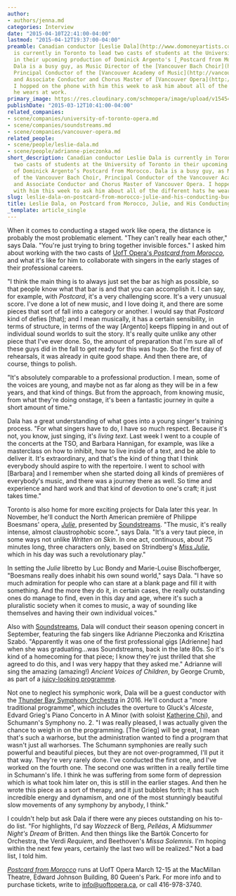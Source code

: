 ```yaml
---
author:
- authors/jenna.md
categories: Interview
date: "2015-04-10T22:41:00-04:00"
lastmod: "2015-04-12T19:37:00-04:00"
preamble: Canadian conductor [Leslie Dala](http://www.domoneyartists.com/Conductors/Dala_Bio/Dala_Bio/dala_bio.html)
  is currently in Toronto to lead two casts of students at the University of Toronto
  in their upcoming production of Dominick Argento's [_Postcard from Morocco_](http://uoftopera.ca/?page_id=566).
  Dala is a busy guy, as Music Director of the [Vancouver Bach Choir](http://www.vancouverbachchoir.com/),
  Principal Conductor of the [Vancouver Academy of Music](http://vancouveracademyofmusic.com/),
  and Associate Conductor and Chorus Master of [Vancouver Opera](http://www.vancouveropera.ca/).
  I hopped on the phone with him this week to ask him about all of the different hats
  he wears at work.
primary_image: https://res.cloudinary.com/schmopera/image/upload/v1545409169/media/webhook-uploads/1428719995735/LeslieDala.jpg.jpg
publishDate: "2015-03-12T10:41:00-04:00"
related_companies:
- scene/companies/university-of-toronto-opera.md
- scene/companies/soundstreams.md
- scene/companies/vancouver-opera.md
related_people:
- scene/people/leslie-dala.md
- scene/people/adrianne-pieczonka.md
short_description: Canadian conductor Leslie Dala is currently in Toronto to lead
  two casts of students at the University of Toronto in their upcoming production
  of Dominick Argento’s Postcard from Morocco. Dala is a busy guy, as Music Director
  of the Vancouver Bach Choir, Principal Conductor of the Vancouver Academy of Music,
  and Associate Conductor and Chorus Master of Vancouver Opera. I hopped on the phone
  with him this week to ask him about all of the different hats he wears at work.
slug: leslie-dala-on-postcard-from-morocco-julie-and-his-conducting-bucket-list
title: Leslie Dala, on Postcard from Morocco, Julie, and His Conducting Bucket List
_template: article_single
---
```


When it comes to conducting a staged work like opera, the distance is probably the most problematic element. "They can't really hear each other," says Dala. "You're just trying to bring together invisible forces." I asked him about working with the two casts of [UofT Opera's _Postcard from Morocco_](http://uoftopera.ca/?page_id=566), and what it's like for him to collaborate with singers in the early stages of their professional careers. 

"I think the main thing is to always just set the bar as high as possible, so that people know what that bar is and that you can accomplish it. I can say, for example, with _Postcard_, it's a very challenging score. It's a very unusual score. I've done a lot of new music, and I love doing it, and there are some pieces that sort of fall into a category or another. I would say that _Postcard_ kind of defies [that]; and I mean musically, it has a certain sensibility, in terms of structure, in terms of the way [Argento] keeps flipping in and out of individual sound worlds to suit the story. It's really quite unlike any other piece that I've ever done. So, the amount of preparation that I'm sure all of these guys did in the fall to get ready for this was huge. So the first day of rehearsals, it was already in quite good shape. And then there are, of course, things to polish. 

"It's absolutely comparable to a professional production. I mean, some of the voices are young, and maybe not as far along as they will be in a few years, and that kind of things. But from the approach, from knowing music, from what they're doing onstage, it's been a fantastic journey in quite a short amount of time." 

Dala has a great understanding of what goes into a young singer's training process. "For what singers have to do, I have so much respect. Because it's not, you know, just singing, it's _living text_. Last week I went to a couple of the concerts at the TSO, and Barbara Hannigan, for example, was like a masterclass on how to inhibit, how to live inside of a text, and be able to deliver it. It's extraordinary, and that's the kind of thing that I think everybody should aspire to with the repertoire. I went to school with [Barbara] and I remember when she started doing all kinds of premières of everybody's music, and there was a journey there as well. So time and experience and hard work and that kind of devotion to one's craft; it just takes time." 

Toronto is also home for more exciting projects for Dala later this year. In November, he'll conduct the North American première of Philippe Boesmans' opera, [_Julie_](http://www.soundstreams.ca/Julie), presented by [Soundstreams](http://www.soundstreams.ca/Julie). "The music, it's really intense, almost claustrophobic score.", says Dala. "It's a very taut piece, in some ways not unlike _Written on Skin_. In one act, continuous, about 75 minutes long, three characters only, based on Strindberg's [_Miss Julie_](http://en.wikipedia.org/wiki/Miss_Julie), which in his day was such a revolutionary play." 

In setting the _Julie_ libretto by Luc Bondy and Marie-Louise Bischofberger, "Boesmans really does inhabit his own sound world," says Dala. "I have so much admiration for people who can stare at a blank page and fill it with something. And the more they do it, in certain cases, the really outstanding ones do manage to find, even in this day and age, where it's such a pluralistic society when it comes to music, a way of sounding like themselves and having their own individual voices." 

Also with [Soundstreams](http://www.soundstreams.ca/Adrianne-Pieczonka), Dala will conduct their season opening concert in September, featuring the fab singers like Adrianne Pieczonka and Krisztina Szabó. "Apparently it was one of the first professional gigs \[Adrienne\] had when she was graduating…was Soundstreams, back in the late 80s. So it's kind of a homecoming for that piece; I know they're just thrilled that she agreed to do this, and I was very happy that they asked me." Adrianne will sing the amazing (amazing!) _Ancient Voices of Children_, by George Crumb, as part of a [juicy-looking programme](http://www.soundstreams.ca/Adrianne-Pieczonka). 

Not one to neglect his symphonic work, Dala will be a guest conductor with the [Thunder Bay Symphony Orchestra](http://tbso.ca/) in 2016\. He'll conduct a "more traditional programme", which includes the overture to Gluck's _Alceste_, Edvard Grieg's Piano Concerto in A Minor (with soloist [Katherine Chi](http://www.katherinechi.com/)), and Schumann's Symphony no. 2\. "I was really pleased, I was actually given the chance to weigh in on the programming. [The Grieg] will be great, I mean that's such a warhorse, but the administration wanted to find a program that wasn't just all warhorses. The Schumann symphonies are really such powerful and beautiful pieces, but they are not over-programmed, I'll put it that way. They're very rarely done. I've conducted the first one, and I've worked on the fourth one. The second one was written in a really fertile time in Schumann's life. I think he was suffering from some form of depression which is what took him later on, this is still in the earlier stages. And then he wrote this piece as a sort of therapy, and it just bubbles forth; it has such incredible energy and dynamism, and one of the most stunningly beautiful slow movements of any symphony by anybody, I think." 

I couldn't help but ask Dala if there were any pieces outstanding on his to-do list. "For highlights, I'd say _Wozzeck_ of Berg, _Pelléas_, _A Midsummer Night's Dream_ of Britten. And then things like the Bartók Concerto for Orchestra, the Verdi _Requiem_, and Beethoven's _Missa Solemnis_. I'm hoping within the next few years, certainly the last two will be realized." Not a bad list, I told him. 

[_Postcard from Morocco_](http://uoftopera.ca/?page_id=566) runs at UofT Opera March 12-15 at the MacMillan Theatre, Edward Johnson Building, 80 Queen's Park. For more info and to purchase tickets, write to info@uoftopera.ca, or call 416-978-3740.
